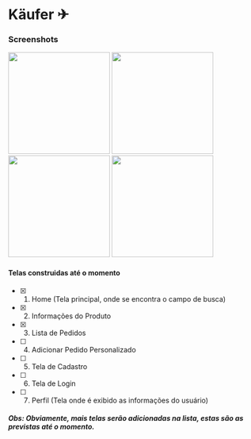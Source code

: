 # Käufer ✈

### Screenshots

<p float="left">
  <img src="https://i.imgur.com/ru1Ymrf.jpeg" width="205" />
  <img src="https://i.imgur.com/l66vSZX.jpeg" width="205" />
  <img src="https://i.imgur.com/peyejlY.jpeg" width="205" />
  <img src="https://i.imgur.com/mWpNbiB.jpeg" width="205" />
</p>

#### Telas construidas até o momento

- [x] 1. Home (Tela principal, onde se encontra o campo de busca)
- [x] 2. Informações do Produto
- [x] 3. Lista de Pedidos
- [ ] 4. Adicionar Pedido Personalizado
- [ ] 5. Tela de Cadastro
- [ ] 6. Tela de Login
- [ ] 7. Perfil (Tela onde é exibido as informações do usuário)

##### Obs: Obviamente, mais telas serão adicionadas na lista, estas são as previstas até o momento.


